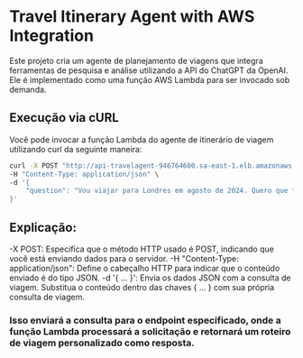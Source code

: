 # Travel Itinerary Agent with AWS Integration

Este projeto cria um agente de planejamento de viagens que integra ferramentas de pesquisa e análise utilizando a API do ChatGPT da OpenAI. Ele é implementado como uma função AWS Lambda para ser invocado sob demanda.

## Execução via cURL
Você pode invocar a função Lambda do agente de itinerário de viagem utilizando curl da seguinte maneira:

```bash
curl -X POST "http://api-travelagent-946764600.sa-east-1.elb.amazonaws.com" \
-H "Content-Type: application/json" \
-d '{
    "question": "Vou viajar para Londres em agosto de 2024. Quero que faça para um roteiro de viagem para mim com eventos que irão ocorrer na data da viagem e com o preço de passagem de São Paulo para Londres." 
}'
```

## Explicação:
-X POST: Especifica que o método HTTP usado é POST, indicando que você está enviando dados para o servidor.
-H "Content-Type: application/json": Define o cabeçalho HTTP para indicar que o conteúdo enviado é do tipo JSON.
-d '{ ... }': Envia os dados JSON com a consulta de viagem. Substitua o conteúdo dentro das chaves { ... } com sua própria consulta de viagem.
### Isso enviará a consulta para o endpoint especificado, onde a função Lambda processará a solicitação e retornará um roteiro de viagem personalizado como resposta.
